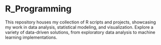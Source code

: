 # R_Programming
This repository houses my collection of R scripts and projects, showcasing my work in data analysis, statistical modeling, and visualization. Explore a variety of data-driven solutions, from exploratory data analysis to machine learning implementations.
